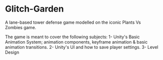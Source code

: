 # Glitch-Garden
A lane-based tower defense game modelled on the iconic Plants Vs Zombies game.

The game is meant to cover the following subjects:
  1- Unity's Basic Animation System; animation components, keyframe animation & basic animation transitions.
  2- Unity's UI and how to save player settings.
  3- Level Design
